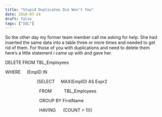 ```yaml
---
title: "Stupid Duplicates Die Won’t You"
date: 2010-07-24
draft: false
tags: ["SQL"]
---
```



So the other day my former team member call me asking for help. She had inserted the same data into a table three or more times and needed to get rid of them. For those of you with duplications and need to delete them here’s a little statement i came up with and gave her.

DELETE FROM TBL_Employees

WHERE     (EmpID IN

                          (SELECT     MAX(EmpID) AS Expr2

                            FROM          TBL_Employees

                            GROUP BY FirstName

                            HAVING      (COUNT > 1)))